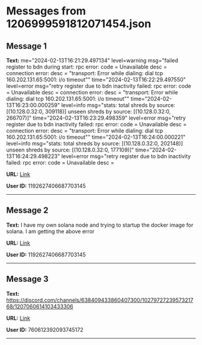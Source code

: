 # Messages from 1206999591812071454.json

## Message 1

**Text:** me="2024-02-13T16:21:29.497134" level=warning msg="failed register to bdn during start: rpc error: code = Unavailable desc = connection error: desc = \"transport: Error while dialing: dial tcp 160.202.131.65:5001: i/o timeout\""
time="2024-02-13T16:22:29.497550" level=error msg="retry register due to bdn inactivity failed: rpc error: code = Unavailable desc = connection error: desc = \"transport: Error while dialing: dial tcp 160.202.131.65:5001: i/o timeout\""
time="2024-02-13T16:23:00.000259" level=info msg="stats: total shreds by source: [(10.128.0.32:0, 309118)] unseen shreds by source: [(10.128.0.32:0, 266707)]"
time="2024-02-13T16:23:29.498359" level=error msg="retry register due to bdn inactivity failed: rpc error: code = Unavailable desc = connection error: desc = \"transport: Error while dialing: dial tcp 160.202.131.65:5001: i/o timeout\""
time="2024-02-13T16:24:00.000221" level=info msg="stats: total shreds by source: [(10.128.0.32:0, 202148)] unseen shreds by source: [(10.128.0.32:0, 177109)]"
time="2024-02-13T16:24:29.498223" level=error msg="retry register due to bdn inactivity failed: rpc error: code = Unavailable desc =

**URL:** [Link](https://discord.com/channels/638409433860407300/638411171233398824/1206999591812071454)

**User ID:** 1192627406687703145

---

## Message 2

**Text:** I have my own solana node and trying to startup the docker image for solana. I am getting the above error

**URL:** [Link](https://discord.com/channels/638409433860407300/638411171233398824/1206999674737922128)

**User ID:** 1192627406687703145

---

## Message 3

**Text:** https://discord.com/channels/638409433860407300/1027972723957321768/1207060614103433306

**URL:** [Link](https://discord.com/channels/638409433860407300/638411171233398824/1207062098111103078)

**User ID:** 760612392093745172

---

